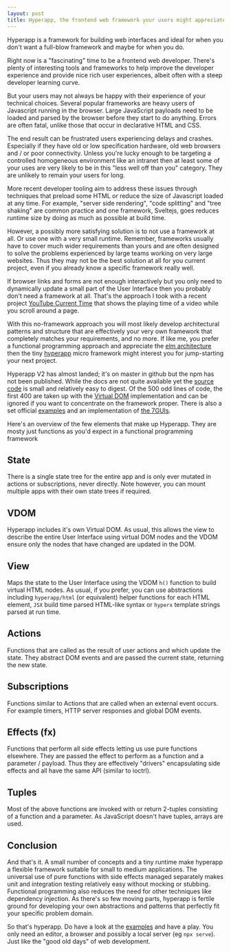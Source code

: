 ```yaml
---
layout: post
title: Hyperapp, the frontend web framework your users might appreciate
---
```


<div class="message">
Hyperapp is a framework for building web interfaces and ideal for when you don't want a full-blow framework and maybe for when you do.
</div>

Right now is a "fascinating" time to be a frontend web developer. There's plenty of interesting tools and frameworks to help improve the developer experience and provide nice rich user experiences, albeit often with a steep developer learning curve.

But your users may not always be happy with their experience of your technical choices. Several popular frameworks are heavy users of Javascript running in the browser. Large JavaScript payloads need to be loaded and parsed by the browser before they start to do anything. Errors are often fatal, unlike those that occur in declarative HTML and CSS.

The end result can be frustrated users experiencing delays and crashes. Especially if they have old or low specification hardware, old web browsers and / or poor connectivity. Unless you're lucky enough to be targeting a controlled homogeneous environment like an intranet then at least some of your uses are very likely to be in this "less well off than you" category. They are unlikely to remain your users for long.

More recent developer tooling aim to address these issues through techniques that preload some HTML or reduce the size of Javascript loaded at any time. For example, "server side rendering", "code splitting" and "tree shaking" are common practice and one framework, Sveltejs, goes reduces runtime size by doing as much as possible at build time.

However, a possibly more satisfying solution is to not use a framework at all. Or use one with a very small runtime. Remember, frameworks usually have to cover much wider requirements than yours and are often designed to solve the problems experienced by large teams working on very large websites. Thus they may not be the best solution at all for you current project, even if you already know a specific framework really well.

If browser links and forms are not enough interactively but you only need to dynamically update a small part of the User Interface then you probably don't need a framework at all. That's the approach I took with a recent project [YouTube Current Time](https://github.com/music-practice-tools/youtube-current-time/blob/master/ytct-es6.js) that shows the playing time of a video while you scroll around a page.

With this no-framework approach you will most likely develop architectural patterns and structure that are effectively your very own framework that completely matches your requirements, and no more. If like me, you prefer a functional programming approach and appreciate the [elm architecture](https://guide.elm-lang.org/architecture/) then the tiny [hyperapp](https://github.com/jorgebucaran/hyperapp) micro framework might interest you for jump-starting your next project.

Hyperapp V2 has almost landed; it's on master in github but the npm has not been published. While the docs are not quite available yet the [source code](https://github.com/jorgebucaran/hyperapp) is small and relatively easy to digest. Of the 500 odd lines of code, the first 400 are taken up with the [Virtual DOM](https://reactjs.org/docs/faq-internals.html) implementation and can be ignored if you want to concentrate on the framework proper. There is also a set official [examples](https://github.com/jorgebucaran/hyperapp/blob/master/docs/examples.md) and an implementation of [the 7GUIs](https://github.com/zaceno/sevenguis-hyperapp).

Here's an overview of the few elements that make up Hyperapp. They are mosty just functions as you'd expect in a functional programming framework

## State

There is a single state tree for the entire app and is only ever mutated in actions or subscriptions, never directly. Note however, you can mount multiple apps with their own state trees if required.

## VDOM

Hyperapp includes it's own Virtual DOM. As usual, this allows the view to describe the entire User Interface using virtual DOM nodes and the VDOM ensure only the nodes that have changed are updated in the DOM.

## View

Maps the state to the User Interface using the VDOM `h()` function to build virtual HTML nodes. As usual, if you prefer, you can use abstractions including `hyperapp/html` (or equivalent) helper functions for each HTML element, `JSX` build time parsed HTML-like syntax or `hyperx` template strings parsed at run time.

## Actions

Functions that are called as the result of user actions and which update the state. They abstract DOM events and are passed the current state, returning the new state.

## Subscriptions

Functions similar to Actions that are called when an external event occurs. For example timers, HTTP server responses and global DOM events.

## Effects (fx)

Functions that perform all side effects letting us use pure functions elsewhere. They are passed the effect to perform as a function and a parameter / payload. Thus they are effectively "drivers" encapsulating side effects and all have the same API (similar to ioctrl).

## Tuples

Most of the above functions are invoked with or return 2-tuples consisting of a function and a parameter. As JavaScript doesn't have tuples, arrays are used.

## Conclusion

And that's it. A small number of concepts and a tiny runtime make hyperapp a flexible framework suitable for small to medium applications. The universal use of pure functions with side effects managed separately makes unit and integration testing relatively easy without mocking or stubbing. Functional programming also reduces the need for other techniques like dependency injection. As there's so few moving parts, hyperapp is fertile ground for developing your own abstractions and patterns that perfectly fit your specific problem domain.

So that's hyperapp. Do have a look at the [examples](https://github.com/jorgebucaran/hyperapp/blob/master/docs/examples.md) and have a play. You only need an editor, a browser and possibly a local server (eg `npx serve`). Just like the "good old days" of web development.

